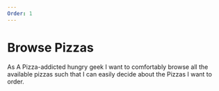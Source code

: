 ```yaml
---
Order: 1
---
```

# Browse Pizzas

As A Pizza-addicted hungry geek 
I want to comfortably browse all the available pizzas
such that I can easily decide about the Pizzas I want to order.
